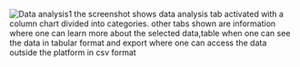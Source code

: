 
![Data analysis1](https://github.com/user-attachments/assets/1e1c1e3c-e18a-4b3a-8fc3-686a25a060d1)
the screenshot shows data analysis tab activated with a column chart divided into categories. other tabs shown are information where one can learn more about the selected data,table when one can see the data in tabular format and export where one can access the data outside the platform in csv format
